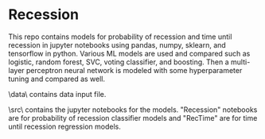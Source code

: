 # Recession

This repo contains models for probability of recession and time until recession in jupyter notebooks using pandas, numpy, sklearn, and tensorflow in python. Various ML models are used and compared such as logistic, random forest, SVC, voting classifier, and boosting. Then a multi-layer perceptron neural network is modeled with some hyperparameter tuning and compared as well.

\data\ contains data input file.

\src\ contains the jupyter notebooks for the models. "Recession" notebooks are for probability of recession classifier models and "RecTime" are for time until recession regression models.